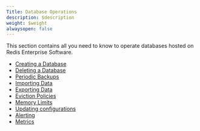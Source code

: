 ```yaml
---
Title: Database Operations
description: $description
weight: $weight
alwaysopen: false
---
```

This section contains all you need to know to operate databases hosted
on Redis Enterprise Software.

-   [Creating a
    Database](/redis-enterprise-documentation/administering/database-operations/creating-database/)
-   [Deleting a
    Database](/redis-enterprise-documentation/administering/database-operations/deleting-database/)
-   [Periodic
    Backups](/redis-enterprise-documentation/administering/database-operations/database-backup/)
-   [Importing
    Data](/redis-enterprise-documentation/administering/database-operations/importing-data/)
-   [Exporting
    Data](/redis-enterprise-documentation/administering/database-operations/exporting-data/)
-   [Eviction
    Policies](/redis-enterprise-documentation/administering/database-operations/eviction-policy/)
-   [Memory
    Limits](/redis-enterprise-documentation/administering/database-operations/memory-limit/)
-   [Updating
    configurations](/redis-enterprise-documentation/administering/database-operations/updating-configurations/)
-   [Alerting](/redis-enterprise-documentation/administering/database-operations/alerting/)
-   [Metrics](/redis-enterprise-documentation/administering/database-operations/metrics/)
